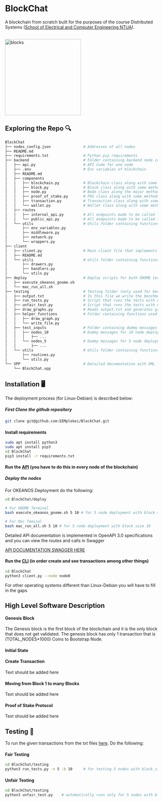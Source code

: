 # BlockChat
A blockchain from scratch built for the purposes of the course Distributed Systems ([School of Electrical and Computer Engineering NTUA](https://www.ece.ntua.gr)). 

<br/>
<img src="https://cdn-icons-png.flaticon.com/512/2152/2152539.png" alt="blocks" height="250"/>

## Exploring the Repo 🔍

``` bash
BlockChat
├── nodes_config.json               # Addresses of all nodes
├── README.md                    
├── requirements.txt                # Python pip requirements
├── backend                         # Folder containing backend node code
│   ├── api.py                      # API Code for one node
│   ├── .env                        # Env variables of blockchain
│   ├── README.md
│   ├── components                  
│   │   ├── blockchain.py           # Blockchain class along with some methods 
│   │   ├── block.py                # Block class along with some methods 
│   │   ├── node.py                 # Node class along the major methods of the system
│   │   ├── proof_of_stake.py       # POS class along with some methods 
│   │   ├── transaction.py          # Transaction class along with some methods 
│   │   └── wallet.py               # Wallet class along with some methods 
│   ├── routes
│   │   ├── internal_api.py         # All endpoints made to be called from other nodes in the system
│   │   └── public_api.py           # All endpoints made to be called from an external client
│   └── utils                       # Utils folder containing functions used in API
│       ├── env_variables.py        
│       ├── middleware.py           
│       ├── network.py              
│       └── wrappers.py
├── client
│   ├── client.py                   # Main client file that implements the client features
│   ├── README.md           
│   └── utils                       # Utils folder containing functions used in client.py
│       ├── drawers.py
│       ├── handlers.py
│       └── utils.py
├── deploy                          # Deploy scripts for both GNOME terminal and MAC terminal
│   ├── execute_okeanos_gnome.sh
│   └── mac_run_all.sh
├── testing                         # Testing folder (only used for benchmarking)
│   ├── output.txt                  # In this file we write the benchmarking after each test
│   ├── run_tests.py                # Script that runs the tests with equal staking (all 10)
│   ├── unfair_test.py              # Script that runs the tests with unfair staking (all 10 except one --> 100)
│   ├── draw_graphs.py              # Reads output.txt and generates graphs
│   ├── helper_functions            # Folder containing functions used in testing
│   │   ├── draw_graph.py
│   │   └── write_file.py
│   ├── test_inputs                 # Folder containing dummy messages for the tests to run
│   │   ├── nodes_10                # Dummy messages for 10 node deployment
│   │   │   ├── ...
│   │   └── nodes_5                 # Dummy messages for 5 node deployment
│   │       ├── ...
│   └── utils                       # Utils folder containing functions and routines used in tests
│       ├── routines.py
│       └── utils.py
└── VPP                             # Detailed documentation with UML
    └── BlockChat.vpp
```

## Installation 🖥️
The deployment process (for Linux-Debian) is described below:

##### First Clone the github repository
```bash
git clone git@github.com:EEMplekei/BlockChat.git
```

#### Install requirements
```bash
sudo apt install python3
sudo apt install pip3
cd BlockChat
pip3 install -r requirements.txt
```

#### Run the [API](./backend/README.md) (you have to do this in every node of the blockchain)

##### Deploy the nodes

For OKEANOS Deployment do the following:

```bash
cd BlockChat/deploy

# For GNOME Terminal
bash execute_okeanos_gnome.sh 5 10 # for 5 node deployment with block size 10

# For Mac Teminal
bash mac_run_all.sh 5 10 # for 5 node deployment with block size 10
```

Detailed API documentation is implemented in OpenAPI 3.0 specifications and you can view the routes and calls in Swagger 

[API DOCUMENTATION SWAGGER HERE](https://app.swaggerhub.com/apis-docs/EEMplekei/BlockChatAPI/0.1.0)



#### Run the [CLI](./client/README.md) (in order create and see transactions among other things)
```bash
cd BlockChat
python3 client.py --node node0
```


For other operating systems different than Linux-Debian you will have to fill in the gaps 

## High Level Software Description 

#### Genesis Block
The Genesis block is the first block of the blockchain and  it is the only block that does not get validated. The genesis block has only 1 transaction that is (TOTAL_NODES*1000) Coins to Bootstrap Node.

#### Initial State



#### Create Transaction

Text should be added here 


#### Moving from Block 1 to many Blocks

Text should be added here 

#### Proof of Stake Protocol

Text should be added here 

## Testing 🔬
To run the given transactions from the txt files [here](./testing/). Do the following:


#### Fair Testing

```bash
cd BlockChat/testing
python3 run_tests.py -n 5 -b 10     # for testing 5 nodes with block_size 10  
```

#### Unfair Testing

```bash
cd BlockChat/testing
python3 unfair_test.py    # automatically runs only for 5 nodes with block_size 5 (from project requirements)
```

